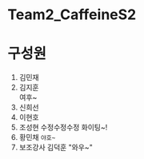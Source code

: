 # Team2_CaffeineS2


# 구성원

1. 김민재
2. 김지훈 <div>여후~</div>
3. 신희선
4. 이현호
5. 조성현 수정수정수정 화이팅~!
6. 황민채  `야호~`
7. 보조강사 김덕훈 "와우~"
